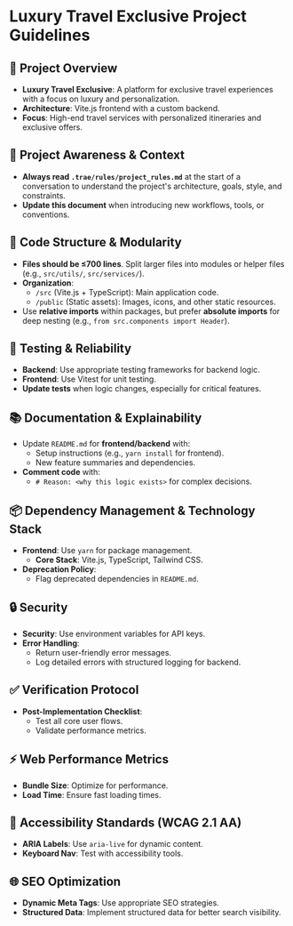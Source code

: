 # Luxury Travel Exclusive Project Guidelines

## 🏥 Project Overview
- **Luxury Travel Exclusive**: A platform for exclusive travel experiences with a focus on luxury and personalization.
- **Architecture**: Vite.js frontend with a custom backend.
- **Focus**: High-end travel services with personalized itineraries and exclusive offers.

## 🔄 Project Awareness & Context
- **Always read `.trae/rules/project_rules.md`** at the start of a conversation to understand the project's architecture, goals, style, and constraints.
- **Update this document** when introducing new workflows, tools, or conventions.

## 🧱 Code Structure & Modularity
- **Files should be ≤700 lines**. Split larger files into modules or helper files (e.g., `src/utils/`, `src/services/`).
- **Organization**:
  - `/src` (Vite.js + TypeScript): Main application code.
  - `/public` (Static assets): Images, icons, and other static resources.
- Use **relative imports** within packages, but prefer **absolute imports** for deep nesting (e.g., `from src.components import Header`).

## 🧪 Testing & Reliability
- **Backend**: Use appropriate testing frameworks for backend logic.
- **Frontend**: Use Vitest for unit testing.
- **Update tests** when logic changes, especially for critical features.

## 📚 Documentation & Explainability
- Update `README.md` for **frontend/backend** with:
  - Setup instructions (e.g., `yarn install` for frontend).
  - New feature summaries and dependencies.
- **Comment code** with:
  - `# Reason: <why this logic exists>` for complex decisions.

## 📦 Dependency Management & Technology Stack
- **Frontend**: Use `yarn` for package management.
  - **Core Stack**: Vite.js, TypeScript, Tailwind CSS.
- **Deprecation Policy**:
  - Flag deprecated dependencies in `README.md`.

## 🔒 Security
- **Security**: Use environment variables for API keys.
- **Error Handling**:
  - Return user-friendly error messages.
  - Log detailed errors with structured logging for backend.

## ✅ Verification Protocol
- **Post-Implementation Checklist**:
  - Test all core user flows.
  - Validate performance metrics.

## ⚡ Web Performance Metrics
- **Bundle Size**: Optimize for performance.
- **Load Time**: Ensure fast loading times.

## 🌟 Accessibility Standards (WCAG 2.1 AA)
- **ARIA Labels**: Use `aria-live` for dynamic content.
- **Keyboard Nav**: Test with accessibility tools.

## 🌐 SEO Optimization
- **Dynamic Meta Tags**: Use appropriate SEO strategies.
- **Structured Data**: Implement structured data for better search visibility.